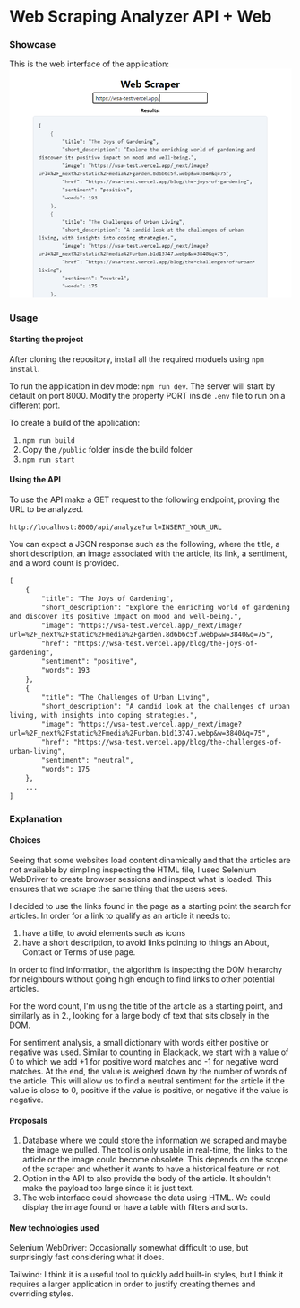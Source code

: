 # Web Scraping Analyzer API + Web

### Showcase

This is the web interface of the application:
![Web interface showcase](showcase.png)

### Usage

#### Starting the project

After cloning the repository, install all the required moduels using `npm install`.

To run the application in dev mode: `npm run dev`. The server will start by default on port 8000. Modify the property PORT inside `.env` file to run on a different port.

To create a build of the application: 
1. `npm run build`
2. Copy the `/public` folder inside the build folder
3. `npm run start`

#### Using the API

To use the API make a GET request to the following endpoint, proving the URL to be analyzed.

```http://localhost:8000/api/analyze?url=INSERT_YOUR_URL```

You can expect a JSON response such as the following, where the title, a short description, an image associated with the article, its link, a sentiment, and a word count is provided.

```
[
    {
        "title": "The Joys of Gardening",
        "short_description": "Explore the enriching world of gardening and discover its positive impact on mood and well-being.",
        "image": "https://wsa-test.vercel.app/_next/image?url=%2F_next%2Fstatic%2Fmedia%2Fgarden.8d6b6c5f.webp&w=3840&q=75",
        "href": "https://wsa-test.vercel.app/blog/the-joys-of-gardening",
        "sentiment": "positive",
        "words": 193
    },
    {
        "title": "The Challenges of Urban Living",
        "short_description": "A candid look at the challenges of urban living, with insights into coping strategies.",
        "image": "https://wsa-test.vercel.app/_next/image?url=%2F_next%2Fstatic%2Fmedia%2Furban.b1d13747.webp&w=3840&q=75",
        "href": "https://wsa-test.vercel.app/blog/the-challenges-of-urban-living",
        "sentiment": "neutral",
        "words": 175
    },
    ...
]
```

### Explanation

#### Choices

Seeing that some websites load content dinamically and that the articles are not available by simpling inspecting the HTML file, I used Selenium WebDriver to create browser sessions and inspect what is loaded. This ensures that we scrape the same thing that the users sees.

I decided to use the links found in the page as a starting point the search for articles. In order for a link to qualify as an article it needs to:
1. have a title, to avoid elements such as icons
2. have a short description, to avoid links pointing to things an About, Contact or Terms of use page.

In order to find information, the algorithm is inspecting the DOM hierarchy for neighbours without going high enough to find links to other potential articles.

For the word count, I'm using the title of the article as a starting point, and similarly as in 2., looking for a large body of text that sits closely in the DOM.

For sentiment analysis, a small dictionary with words either positive or negative was used. Similar to counting in Blackjack, we start with a value of 0 to which we add +1 for positive word matches and -1 for negative word matches. At the end, the value is weighed down by the number of words of the article. This will allow us to find a neutral sentiment for the article if the value is close to 0, positive if the value is positive, or negative if the value is negative.

#### Proposals

1. Database where we could store the information we scraped and maybe the image we pulled. The tool is only usable in real-time, the links to the article or the image could become obsolete. This depends on the scope of the scraper and whether it wants to have a historical feature or not.
2. Option in the API to also provide the body of the article. It shouldn't make the payload too large since it is just text.
3. The web interface could showcase the data using HTML. We could display the image found or have a table with filters and sorts.

#### New technologies used

Selenium WebDriver: Occasionally somewhat difficult to use, but surprisingly fast considering what it does.

Tailwind: I think it is a useful tool to quickly add built-in styles, but I think it requires a larger application in order to justify creating themes and overriding styles.


